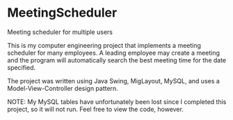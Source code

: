 MeetingScheduler
================

Meeting scheduler for multiple users

This is my computer engineering project that implements a meeting scheduler for many employees. A leading employee may create
a meeting and the program will automatically search the best meeting time for the date specified.

The project was written using Java Swing, MigLayout, MySQL, and uses a Model-View-Controller design pattern.

NOTE: My MySQL tables have unfortunately been lost since I completed this project, so it will not run. Feel free to view the
code, however.
